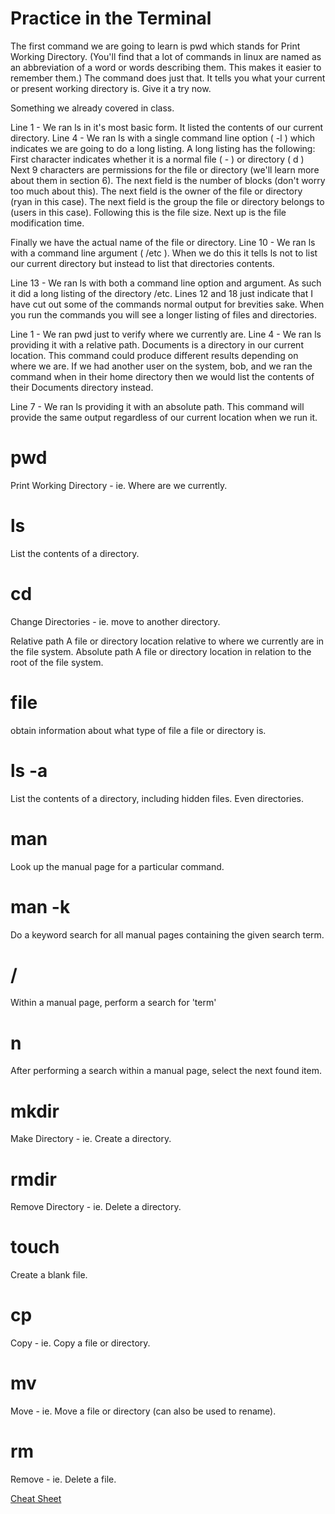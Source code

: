 # Practice in the Terminal

The first command we are going to learn is pwd which stands for Print Working Directory. (You'll find that a lot of commands in linux are named as an abbreviation of a word or words describing them. This makes it easier to remember them.) The command does just that. It tells you what your current or present working directory is. Give it a try now.

Something we already covered in class. 

Line 1 - We ran ls in it's most basic form. It listed the contents of our current directory.
Line 4 - We ran ls with a single command line option ( -l ) which indicates we are going to do a long listing. A long listing has the following:
First character indicates whether it is a normal file ( - ) or directory ( d )
Next 9 characters are permissions for the file or directory (we'll learn more about them in section 6).
The next field is the number of blocks (don't worry too much about this).
The next field is the owner of the file or directory (ryan in this case).
The next field is the group the file or directory belongs to (users in this case).
Following this is the file size.
Next up is the file modification time.

Finally we have the actual name of the file or directory.
Line 10 - We ran ls with a command line argument ( /etc ). When we do this it tells ls not to list our current directory but instead to list that directories contents.

Line 13 - We ran ls with both a command line option and argument. As such it did a long listing of the directory /etc.
Lines 12 and 18 just indicate that I have cut out some of the commands normal output for brevities sake. When you run the commands you will see a longer listing of files and directories.

Line 1 - We ran pwd just to verify where we currently are.
Line 4 - We ran ls providing it with a relative path. Documents is a directory in our current location. This command could produce different results depending on where we are. If we had another user on the system, bob, and we ran the command when in their home directory then we would list the contents of their Documents directory instead.

Line 7 - We ran ls providing it with an absolute path. This command will provide the same output regardless of our current location when we run it.

# pwd
Print Working Directory - ie. Where are we currently.
# ls
List the contents of a directory.
# cd
Change Directories - ie. move to another directory.

Relative path
A file or directory location relative to where we currently are in the file system.
Absolute path
A file or directory location in relation to the root of the file system.

# file
obtain information about what type of file a file or directory is.
# ls -a
List the contents of a directory, including hidden files.
Even directories.

# man <command>
Look up the manual page for a particular command.
# man -k <search term>
Do a keyword search for all manual pages containing the given search term.
# /<term>
Within a manual page, perform a search for 'term'
# n
After performing a search within a manual page, select the next found item.
  
# mkdir
Make Directory - ie. Create a directory.
  
# rmdir
Remove Directory - ie. Delete a directory.
  
# touch
Create a blank file.
  
# cp
Copy - ie. Copy a file or directory.
  
# mv
Move - ie. Move a file or directory (can also be used to rename).
  
# rm
Remove - ie. Delete a file.
  
[Cheat Sheet](https://ryanstutorials.net/linuxtutorial/cheatsheet.php)
